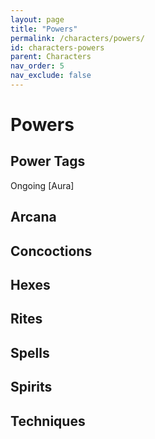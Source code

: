 ```yaml
---
layout: page
title: "Powers"
permalink: /characters/powers/
id: characters-powers
parent: Characters
nav_order: 5
nav_exclude: false
---
```


# Powers

## Power Tags
Ongoing
[Aura]


## Arcana

## Concoctions

## Hexes

## Rites

## Spells

## Spirits

## Techniques
